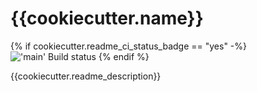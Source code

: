 # {{cookiecutter.name}}

{% if cookiecutter.readme_ci_status_badge == "yes" -%}
!['main' Build status](../../actions/workflows/build.yml/badge.svg?branch=main)
{% endif %}

{{cookiecutter.readme_description}}